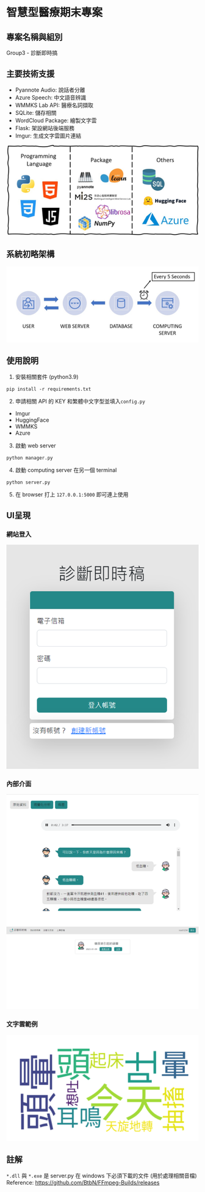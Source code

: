 # 智慧型醫療期末專案
## 專案名稱與組別
Group3 - 診斷即時搞
## 主要技術支援
* Pyannote Audio: 說話者分離
* Azure Speech: 中文語音辨識
* WMMKS Lab API: 醫療名詞擷取
* SQLite: 儲存相關
* WordCloud Package: 繪製文字雲
* Flask: 架設網站後端服務
* Imgur: 生成文字雲圖片連結

![](/app/static/images/packages.jpg)

## 系統初略架構
![](/app/static/images/system.jpg)

## 使用說明
1. 安裝相關套件 (python3.9)
```
pip install -r requirements.txt
```
2. 申請相關 API 的 KEY 和繁體中文字型並填入`config.py`
* Imgur
* HuggingFace
* WMMKS
* Azure
3. 啟動 web server
```
python manager.py
```
4. 啟動 computing server 在另一個 terminal
```
python server.py
```
5. 在 browser 打上 `127.0.0.1:5000` 即可連上使用

## UI呈現
### 網站登入
![](/app/static/images/web3.png)
### 內部介面
![](/app/static/images/web1.png)
![](/app/static/images/web2.png)
### 文字雲範例
![](/app/static/images/web4.png)

## 註解
`*.dll` 與 `*.exe` 是 server.py 在 windows 下必須下載的文件 (用於處理相關音檔) <br>
Reference: https://github.com/BtbN/FFmpeg-Builds/releases

